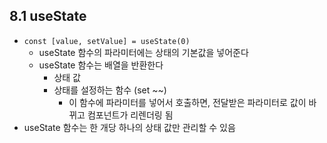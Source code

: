 ## 8.1 useState

- `const [value, setValue] = useState(0)`
    - useState 함수의 파라미터에는 상태의 기본값을 넣어준다
    - useState 함수는 배열을 반환한다
        - 상태 값
        - 상태를 설정하는 함수 (set ~~)
            - 이 함수에 파라미터를 넣어서 호출하면, 전달받은 파라미터로 값이 바뀌고 컴포넌트가 리렌더링 됨
- useState 함수는 한 개당 하나의 상태 값만 관리할 수 있음